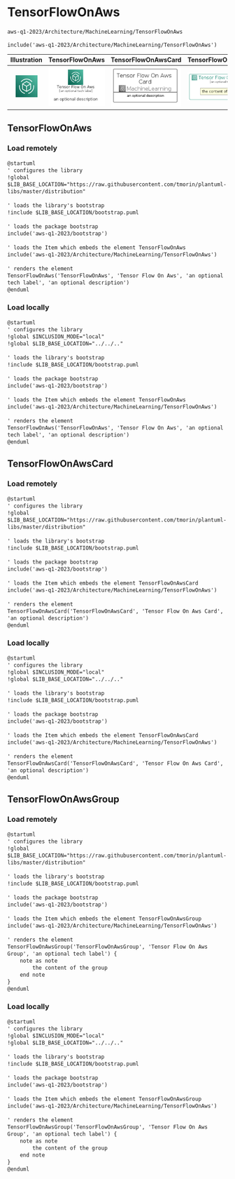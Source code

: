 # TensorFlowOnAws


```text
aws-q1-2023/Architecture/MachineLearning/TensorFlowOnAws
```

```text
include('aws-q1-2023/Architecture/MachineLearning/TensorFlowOnAws')
```



| Illustration | TensorFlowOnAws | TensorFlowOnAwsCard | TensorFlowOnAwsGroup |
| :---: | :---: | :---: | :---: |
| ![illustration for Illustration](../../../aws-q1-2023/Architecture/MachineLearning/TensorFlowOnAws.png) | ![illustration for TensorFlowOnAws](../../../aws-q1-2023/Architecture/MachineLearning/TensorFlowOnAws.Local.png) | ![illustration for TensorFlowOnAwsCard](../../../aws-q1-2023/Architecture/MachineLearning/TensorFlowOnAwsCard.Local.png) | ![illustration for TensorFlowOnAwsGroup](../../../aws-q1-2023/Architecture/MachineLearning/TensorFlowOnAwsGroup.Local.png) |




## TensorFlowOnAws

### Load remotely
```plantuml
@startuml
' configures the library
!global $LIB_BASE_LOCATION="https://raw.githubusercontent.com/tmorin/plantuml-libs/master/distribution"

' loads the library's bootstrap
!include $LIB_BASE_LOCATION/bootstrap.puml

' loads the package bootstrap
include('aws-q1-2023/bootstrap')

' loads the Item which embeds the element TensorFlowOnAws
include('aws-q1-2023/Architecture/MachineLearning/TensorFlowOnAws')

' renders the element
TensorFlowOnAws('TensorFlowOnAws', 'Tensor Flow On Aws', 'an optional tech label', 'an optional description')
@enduml
```

### Load locally
```plantuml
@startuml
' configures the library
!global $INCLUSION_MODE="local"
!global $LIB_BASE_LOCATION="../../.."

' loads the library's bootstrap
!include $LIB_BASE_LOCATION/bootstrap.puml

' loads the package bootstrap
include('aws-q1-2023/bootstrap')

' loads the Item which embeds the element TensorFlowOnAws
include('aws-q1-2023/Architecture/MachineLearning/TensorFlowOnAws')

' renders the element
TensorFlowOnAws('TensorFlowOnAws', 'Tensor Flow On Aws', 'an optional tech label', 'an optional description')
@enduml
```

## TensorFlowOnAwsCard

### Load remotely
```plantuml
@startuml
' configures the library
!global $LIB_BASE_LOCATION="https://raw.githubusercontent.com/tmorin/plantuml-libs/master/distribution"

' loads the library's bootstrap
!include $LIB_BASE_LOCATION/bootstrap.puml

' loads the package bootstrap
include('aws-q1-2023/bootstrap')

' loads the Item which embeds the element TensorFlowOnAwsCard
include('aws-q1-2023/Architecture/MachineLearning/TensorFlowOnAws')

' renders the element
TensorFlowOnAwsCard('TensorFlowOnAwsCard', 'Tensor Flow On Aws Card', 'an optional description')
@enduml
```

### Load locally
```plantuml
@startuml
' configures the library
!global $INCLUSION_MODE="local"
!global $LIB_BASE_LOCATION="../../.."

' loads the library's bootstrap
!include $LIB_BASE_LOCATION/bootstrap.puml

' loads the package bootstrap
include('aws-q1-2023/bootstrap')

' loads the Item which embeds the element TensorFlowOnAwsCard
include('aws-q1-2023/Architecture/MachineLearning/TensorFlowOnAws')

' renders the element
TensorFlowOnAwsCard('TensorFlowOnAwsCard', 'Tensor Flow On Aws Card', 'an optional description')
@enduml
```

## TensorFlowOnAwsGroup

### Load remotely
```plantuml
@startuml
' configures the library
!global $LIB_BASE_LOCATION="https://raw.githubusercontent.com/tmorin/plantuml-libs/master/distribution"

' loads the library's bootstrap
!include $LIB_BASE_LOCATION/bootstrap.puml

' loads the package bootstrap
include('aws-q1-2023/bootstrap')

' loads the Item which embeds the element TensorFlowOnAwsGroup
include('aws-q1-2023/Architecture/MachineLearning/TensorFlowOnAws')

' renders the element
TensorFlowOnAwsGroup('TensorFlowOnAwsGroup', 'Tensor Flow On Aws Group', 'an optional tech label') {
    note as note
        the content of the group
    end note
}
@enduml
```

### Load locally
```plantuml
@startuml
' configures the library
!global $INCLUSION_MODE="local"
!global $LIB_BASE_LOCATION="../../.."

' loads the library's bootstrap
!include $LIB_BASE_LOCATION/bootstrap.puml

' loads the package bootstrap
include('aws-q1-2023/bootstrap')

' loads the Item which embeds the element TensorFlowOnAwsGroup
include('aws-q1-2023/Architecture/MachineLearning/TensorFlowOnAws')

' renders the element
TensorFlowOnAwsGroup('TensorFlowOnAwsGroup', 'Tensor Flow On Aws Group', 'an optional tech label') {
    note as note
        the content of the group
    end note
}
@enduml
```

